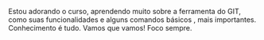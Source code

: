 Estou adorando o curso, aprendendo muito sobre a ferramenta do GIT, como suas funcionalidades e alguns comandos básicos , mais importantes. Conhecimento é tudo. Vamos que vamos! Foco sempre.
